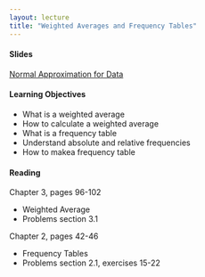 ```yaml
---
layout: lecture
title: "Weighted Averages and Frequency Tables"
---
```


<h4>
	<span class="fa fa-picture-o fa-lg main-list-item-icon"></span>
	Slides
</h4>

<a href="https://docs.google.com/presentation/d/1_6ZEhuTCDvxesw6H99nJxnJz7shMIU9Hzq4GzWzw0dE/pub?start=false&loop=false&delayms=3000" target="_blank">Normal Approximation for Data</a>


<h4>
	<span class="fa fa-graduation-cap fa-lg main-list-item-icon"></span>
	Learning Objectives
</h4>

- What is a weighted average
- How to calculate a weighted average
- What is a frequency table
- Understand absolute and relative frequencies
- How to makea frequency table

<h4>
	<span class="fa fa-book fa-lg main-list-item-icon"></span>
	Reading
</h4>

Chapter 3, pages 96-102

- Weighted Average
- Problems section 3.1

Chapter 2, pages 42-46

- Frequency Tables
- Problems section 2.1, exercises 15-22


